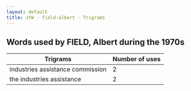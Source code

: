 ```yaml
---
layout: default
title: JYW - field-albert - Trigrams
---
```

## Words used by FIELD, Albert during the 1970s

| Trigrams | Number of uses |
|--------------|----------------|
|industries assistance commission|2|
|the industries assistance|2|
